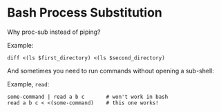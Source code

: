 Bash Process Substitution
=========================

Why proc-sub instead of piping?

Example:

    diff <(ls $first_directory) <(ls $second_directory)
    
And sometimes you need to run commands without opening a sub-shell:

Example, `read`:

    some-command | read a b c       # won't work in bash
    read a b c < <(some-command)    # this one works! 
    

